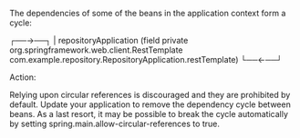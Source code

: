 The dependencies of some of the beans in the application context form a cycle:

┌──->──┐
|  repositoryApplication (field private org.springframework.web.client.RestTemplate com.example.repository.RepositoryApplication.restTemplate)
└──<-──┘


Action:

Relying upon circular references is discouraged and they are prohibited by default. Update your application to remove the dependency cycle between beans. As a last resort, it may be possible to break the cycle automatically by setting spring.main.allow-circular-references to true.

